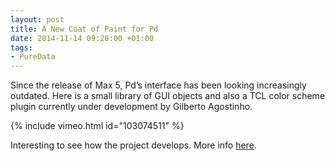 ```yaml
---
layout: post
title: A New Coat of Paint for Pd
date: 2014-11-14 09:20:00 +01:00
tags:
- PureData
---
```

Since the release of Max 5, Pd’s interface has been looking increasingly outdated. Here is a small library of GUI objects and also a TCL color scheme plugin currently under development by Gilberto Agostinho.

{% include vimeo.html id="103074511" %}

Interesting to see how the project develops. More info [here](https://forum.pdpatchrepo.info/topic/8555/gui-objects-and-color-scheme).
